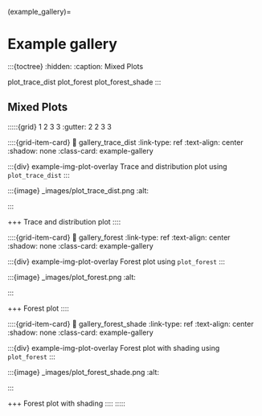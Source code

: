 (example_gallery)=
# Example gallery

:::{toctree}
:hidden:
:caption: Mixed Plots

plot_trace_dist
plot_forest
plot_forest_shade
:::

## Mixed Plots

:::::{grid} 1 2 3 3
:gutter: 2 2 3 3

::::{grid-item-card}
:link: gallery_trace_dist
:link-type: ref
:text-align: center
:shadow: none
:class-card: example-gallery

:::{div} example-img-plot-overlay
Trace and distribution plot using `plot_trace_dist`
:::

:::{image} _images/plot_trace_dist.png
:alt:

:::

+++
Trace and distribution plot
::::

::::{grid-item-card}
:link: gallery_forest
:link-type: ref
:text-align: center
:shadow: none
:class-card: example-gallery

:::{div} example-img-plot-overlay
Forest plot using `plot_forest`
:::

:::{image} _images/plot_forest.png
:alt:

:::

+++
Forest plot
::::

::::{grid-item-card}
:link: gallery_forest_shade
:link-type: ref
:text-align: center
:shadow: none
:class-card: example-gallery

:::{div} example-img-plot-overlay
Forest plot with shading using `plot_forest`
:::

:::{image} _images/plot_forest_shade.png
:alt:

:::

+++
Forest plot with shading
::::
:::::
